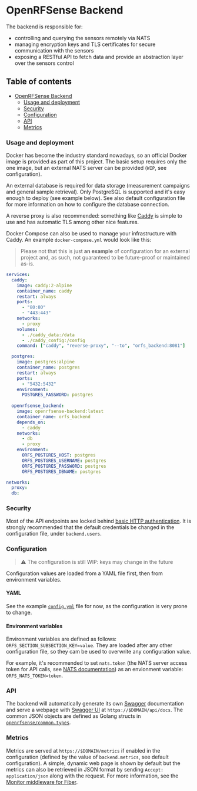 # OpenRFSense Backend
The backend is responsible for:
- controlling and querying the sensors remotely via NATS
- managing encryption keys and TLS certificates for secure communication with the sensors
- exposing a RESTful API to fetch data and provide an abstraction layer over the sensors control

## Table of contents <!-- omit in toc -->
- [OpenRFSense Backend](#openrfsense-backend)
    - [Usage and deployment](#usage-and-deployment)
    - [Security](#security)
    - [Configuration](#configuration)
    - [API](#api)
    - [Metrics](#metrics)

### Usage and deployment
Docker has become the industry standard nowadays, so an official Docker image is provided as part of this project. The basic setup requires only the one image, but an external NATS server can be provided (`WIP`, see configuration).

An external database is required for data storage (measurement campaigns and general sample retrieval). Only PostgreSQL is supported and it's easy enough to deploy (see example below). See also default configuration file for more information on how to configure the database connection.

A reverse proxy is also recommended: something like [Caddy](https://caddyserver.com/) is simple to use and has automatic TLS among other nice features.

Docker Compose can also be used to manage your infrastructure with Caddy. An example `docker-compose.yml` would look like this:
> Please not that this is just **an example** of configuration for an external project and, as such, not guaranteed to be future-proof or maintained as-is.
<!-- TODO: add TLS docs for embedded NATS -->
```yaml
services:
  caddy:
    image: caddy:2-alpine
    container_name: caddy
    restart: always
    ports:
      - "80:80"
      - "443:443"
    networks:
      - proxy
    volumes:
      - ./caddy_data:/data
      - ./caddy_config:/config
    command: ["caddy", "reverse-proxy", "--to", "orfs_backend:8081"]

  postgres:
    image: postgres:alpine
    container_name: postgres
    restart: always
    ports:
      - "5432:5432"
    environment:
      POSTGRES_PASSWORD: postgres
  
  openrfsense_backend:
    image: openrfsense-backend:latest
    container_name: orfs_backend
    depends_on:
      - caddy
    networks:
      - db
      - proxy
    environment:
      ORFS_POSTGRES_HOST: postgres
      ORFS_POSTGRES_USERNAME: postgres
      ORFS_POSTGRES_PASSWORD: postgres
      ORFS_POSTGRES_DBNAME: postgres

networks:
  proxy:
  db:
```

### Security
Most of the API endpoints are locked behind [basic HTTP authentication](https://developer.mozilla.org/en-US/docs/Web/HTTP/Authentication). It is strongly recommended that the default credentials be changed in the configuration file, under `backend.users`.

### Configuration
> ⚠️ The configuration is still WIP: keys may change in the future

Configuration values are loaded from a YAML file first, then from environment variables.

#### YAML
See the example [`config.yml`](./config.yml) file for now, as the configuration is very prone to change.

#### Environment variables
Environment variables are defined as follows: `ORFS_SECTION_SUBSECTION_KEY=value`. They are loaded after any other configuration file, so they cam be used to overwrite any configuration value.

For example, it's recommended to set `nats.token` (the NATS server access token for API calls, see [NATS documentation](https://docs.nats.io/running-a-nats-service/configuration/securing_nats/auth_intro/tokens)) as an envionment variable: `ORFS_NATS_TOKEN=token`.

### API
The backend will automatically generate its own [Swagger](https://swagger.io/) documentation and serve a webpage with [Swagger UI](https://swagger.io/tools/swagger-ui/) at `https://$DOMAIN/api/docs`. The common JSON objects are defined as Golang structs in [`openrfsense/common.types`](https://github.com/openrfsense/common).

### Metrics
Metrics are served at `https://$DOMAIN/metrics` if enabled in the configuration (defined by the value of `backend.metrics`, see default configuration). A simple, dynamic web page is shown by default but the metrics can also be retrieved in JSON format by sending `Accept: application/json` along with the request. For more information, see the [Monitor middleware for Fiber](https://docs.gofiber.io/api/middleware/monitor).
